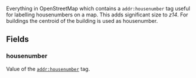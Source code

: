 Everything in OpenStreetMap which contains a `addr:housenumber` tag useful for labelling housenumbers on a map.
This adds significant size to *z14*. For buildings the centroid of the building is used as housenumber.

## Fields

### housenumber

Value of the [`addr:housenumber`](http://wiki.openstreetmap.org/wiki/Key:addr) tag.




